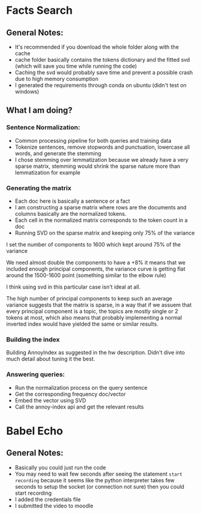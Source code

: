 # Facts Search

## General Notes:

* It's recommended if you download the whole folder along with the cache
* cache folder basically contains the tokens dictionary and the fitted svd (which will save you time while running the code)
* Caching the svd would probably save time and prevent a possible crash due to high memory consumption
* I generated the requirements through conda on ubuntu (didn't test on windows)

## What I am doing?

### Sentence Normalization:
* Common processing pipeline for both queries and training data
* Tokenize sentences, remove stopwords and punctuation, lowercase all words, and generate the stemming
* I chose stemming over lemmatization because we already have a very sparse matrix, stemming would shrink the sparse nature more than lemmatization for example

### Generating the matrix
* Each doc here is basically a sentence or a fact
* I am constructing a sparse matrix where rows are the documents and columns basically are the normalized tokens.
* Each cell in the normalized matrix corresponds to the token count in a doc
* Running SVD on the sparse matrix and keeping only 75% of the variance

I set the number of components to 1600 which kept around 75% of the variance

We need almost double the components to have a +8% it means that we included enough principal
components, the variance curve is getting flat around the 1500-1600 point (something similar to the elbow rule)
    
I think using svd in this particular case isn't ideal at all.

The high number of principal components to keep such an average variance suggests that the matrix is sparse,
    in a way that if we assuem that every principal component is a topic, the topics are mostly single or 2 tokens at
    most, which also means that probably implementing a normal inverted index would have yielded the same or similar results.
    
### Building the index

Building AnnoyIndex as suggested in the hw description. Didn't dive into much detail about tuning it the best.

### Answering queries:
* Run the normalization process on the query sentence
* Get the corresponding frequency doc/vector
* Embed the vector using SVD
* Call the annoy-index api and get the relevant results

# Babel Echo

## General Notes:
* Basically you could just run the code
* You may need to wait few seconds after seeing the statement `start recording` because it seems like the python interpreter takes few seconds to setup the socket (or connection not sure) then you could start recording
* I added the credentials file
* I submitted the video to moodle
